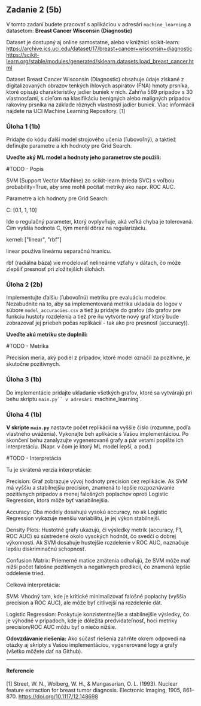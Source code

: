 ## Zadanie 2 (5b)

V tomto zadaní budete pracovať s aplikáciou v adresári `machine_learning` a datasetom: **Breast Cancer Wisconsin (Diagnostic)**

Dataset je dostupný aj online samostatne, alebo v knižnici scikit-learn: 
https://archive.ics.uci.edu/dataset/17/breast+cancer+wisconsin+diagnostic
https://scikit-learn.org/stable/modules/generated/sklearn.datasets.load_breast_cancer.html

Dataset Breast Cancer Wisconsin (Diagnostic) obsahuje údaje získané z digitalizovaných obrazov tenkých ihlových aspirátov (FNA) hmoty prsníka, ktoré opisujú charakteristiky jadier buniek v nich. Zahŕňa 569 prípadov s 30 vlastnosťami, s cieľom na klasifikáciu benigných alebo maligných prípadov rakoviny prsníka na základe rôznych vlastností jadier buniek. Viac informácií nájdete na UCI Machine Learning Repository. [1]

### Úloha 1 (1b)

Pridajte do kódu ďalší model strojového učenia (ľubovoľný), a taktiež definujte parametre a ich hodnoty pre Grid Search.

**Uveďte aký ML model a hodnoty jeho parametrov ste použili:**     

#TODO - Popis

SVM (Support Vector Machine) zo scikit-learn (trieda SVC) s voľbou probability=True, aby sme mohli počítať metriky ako napr. ROC AUC.

Parametre a ich hodnoty pre Grid Search: 

C: [0.1, 1, 10]

Ide o regulačný parameter, ktorý ovplyvňuje, aká veľká chyba je tolerovaná. Čím vyššia hodnota C, tým menší dôraz na regularizáciu.

kernel: ["linear", "rbf"] 

linear používa lineárnu separačnú hranicu.

rbf (radiálna báza) vie modelovať nelineárne vzťahy v dátach, čo môže zlepšiť presnosť pri zložitejších úlohách.

### Úloha 2 (2b)

Implementujte ďalšiu (ľubovoľnú) metriku pre evaluáciu modelov. Nezabudnite na to, aby sa implementovaná metrika ukladala do logov v súbore `model_accuracies.csv` a tiež ju pridajte do grafov (do grafov pre funkciu hustoty rozdelenia a tiež pre ňu vytvorte nový graf ktorý bude zobrazovať jej priebeh počas replikácií - tak ako pre presnosť (accuracy)).  

**Uveďte akú metriku ste doplnili:**

#TODO - Metrika

Precision meria, aký podiel z prípadov, ktoré model označil za pozitívne, je skutočne pozitívnych.

### Úloha 3 (1b)

Do implementácie pridajte ukladanie všetkých grafov, ktoré sa vytvárajú pri behu skriptu `main.py`` v adresári `machine_learning`.

### Úloha 4 (1b)

**V skripte `main.py`** nastavte počet replikácií na vyššie číslo (rozumne, podľa vlastného uváženia). Vykonajte beh aplikácie s Vašou implementáciou. Po skončení behu zanalyzujte vygenerované grafy a pár vetami popíšte ich interpretáciu. (Napr. v čom je ktorý ML model lepší, a pod.)

#TODO - Interpretácia

Tu je skrátená verzia interpretácie:

Precision: Graf zobrazuje vývoj hodnoty precision cez replikácie. Ak SVM má vyššiu a stabilnejšiu precision, znamená to lepšie rozpoznávanie pozitívnych prípadov a menej falošných poplachov oproti Logistic Regression, ktorá môže byť variabilnejšia.

Accuracy: Oba modely dosahujú vysokú accuracy, no ak Logistic Regression vykazuje menšiu variabilitu, je jej výkon stabilnejší.

Density Plots: Hustotné grafy ukazujú, či výsledky metrík (accuracy, F1, ROC AUC) sú sústredené okolo vysokých hodnôt, čo svedčí o dobrej výkonnosti. Ak SVM dosahuje hustejšie rozdelenie v ROC AUC, naznačuje lepšiu diskriminačnú schopnosť.

Confusion Matrix: Priemerné matice zmätenia odhaľujú, že SVM môže mať nižší počet falošne pozitívnych a negatívnych predikcií, čo znamená lepšie oddelenie tried.

Celková interpretácia:

SVM: Vhodný tam, kde je kritické minimalizovať falošné poplachy (vyššia precision a ROC AUC), ale môže byť citlivejší na rozdelenie dát.

Logistic Regression: Poskytuje konzistentnejšie a stabilnejšie výsledky, čo je výhodné v prípadoch, kde je dôležitá predvídateľnosť, hoci metriky precision/ROC AUC môžu byť o niečo nižšie.

**Odovzdávanie riešenia:** Ako súčasť riešenia zahrňte okrem odpovedí na otázky aj skripty s Vašou implementáciou, vygenerované logy a grafy (všetko môžete dať na Github).

----

#### Referencie

[1] Street, W. N., Wolberg, W. H., & Mangasarian, O. L. (1993). Nuclear feature extraction for breast tumor diagnosis. Electronic Imaging, 1905, 861–870. https://doi.org/10.1117/12.148698

